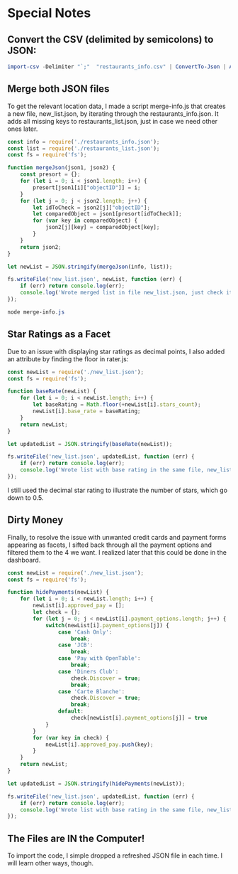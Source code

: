 # Special Notes

## Convert the CSV (delimited by semicolons) to JSON:

``` powershell
import-csv -Delimiter "`;"  "restaurants_info.csv" | ConvertTo-Json | Add-Content -Path "restaurants_info.json"
```

## Merge both JSON files

To get the relevant location data, I made a script merge-info.js that creates a new file, new_list.json, by iterating through the restaurants_info.json. It adds all missing keys to restaurants_list.json, just in case we need other ones later.

``` javascript
const info = require('./restaurants_info.json');
const list = require('./restaurants_list.json');
const fs = require('fs');

function mergeJson(json1, json2) {
    const presort = {};
    for (let i = 0; i < json1.length; i++) {
        presort[json1[i]["objectID"]] = i;
    }
    for (let j = 0; j < json2.length; j++) {
        let idToCheck = json2[j]["objectID"];
        let comparedObject = json1[presort[idToCheck]];
        for (var key in comparedObject) {
            json2[j][key] = comparedObject[key];
        }
    }
    return json2;
}

let newList = JSON.stringify(mergeJson(info, list));

fs.writeFile('new_list.json', newList, function (err) {
    if (err) return console.log(err);
    console.log('Wrote merged list in file new_list.json, just check it');
});
```

``` powershell
node merge-info.js
```

## Star Ratings as a Facet

Due to an issue with displaying star ratings as decimal points, I also added an attribute by finding the floor in rater.js:

```javascript
const newList = require('./new_list.json');
const fs = require('fs');

function baseRate(newList) {
    for (let i = 0; i < newList.length; i++) {
        let baseRating = Math.floor(+newList[i].stars_count);
        newList[i].base_rate = baseRating;
    }
    return newList;
}

let updatedList = JSON.stringify(baseRate(newList));

fs.writeFile('new_list.json', updatedList, function (err) {
    if (err) return console.log(err);
    console.log('Wrote list with base rating in the same file, new_list.json');
});
```

I still used the decimal star rating to illustrate the number of stars, which go down to 0.5.

## Dirty Money

Finally, to resolve the issue with unwanted credit cards and payment forms appearing as facets, I sifted back through all the payment options and filtered them to the 4 we want. I realized later that this could be done in the dashboard.

```javascript
const newList = require('./new_list.json');
const fs = require('fs');

function hidePayments(newList) {
    for (let i = 0; i < newList.length; i++) {
        newList[i].approved_pay = [];
        let check = {};
        for (let j = 0; j < newList[i].payment_options.length; j++) {
            switch(newList[i].payment_options[j]) {
                case 'Cash Only':
                    break;
                case 'JCB':
                    break;
                case 'Pay with OpenTable':
                    break;
                case 'Diners Club':
                    check.Discover = true;
                    break;
                case 'Carte Blanche':
                    check.Discover = true;
                    break;
                default:
                    check[newList[i].payment_options[j]] = true
            }
        }
        for (var key in check) {
            newList[i].approved_pay.push(key);
        }
    }
    return newList;
}

let updatedList = JSON.stringify(hidePayments(newList));

fs.writeFile('new_list.json', updatedList, function (err) {
    if (err) return console.log(err);
    console.log('Wrote list with base rating in the same file, new_list.json');
});
```

## The Files are IN the Computer!

To import the code, I simple dropped a refreshed JSON file in each time. I will learn other ways, though.